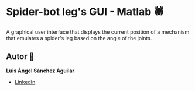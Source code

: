 # Spider-bot leg's GUI - Matlab 🕷
A graphical user interface that displays the current position of a mechanism that emulates a spider's leg based on the angle of the joints. 

## Autor 👤
**Luis Ángel Sánchez Aguilar**

* [LinkedIn](https://www.linkedin.com/in/sanchezluismachinelearning/)

